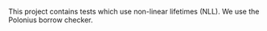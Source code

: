 This project contains tests which use non-linear lifetimes (NLL).
We use the Polonius borrow checker.
